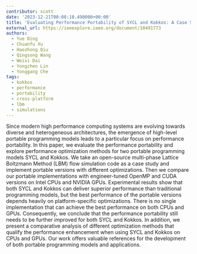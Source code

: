 ```yaml
---
contributor: scott
date: '2023-12-21T08:08:10.490000+00:00'
title: 'Evaluating Performance Portability of SYCL and Kokkos: A Case Study on LBM Simulations'
external_url: https://ieeexplore.ieee.org/document/10491773
authors:
  - Yue Ding
  - Chuanfu Xu
  - Haozhong Qiu
  - Qingsong Wang
  - Weixi Dai
  - Yongzhen Lin
  - Yonggang Che
tags:
  - kokkos
  - performance
  - portability
  - cross-platform
  - lbm
  - simulations
---
```


Since modern high performance computing systems are evolving towards diverse and heterogeneous architectures, the
emergence of high-level portable programming models leads to a particular focus on performance portability. In this
paper, we evaluate the performance portability and explore performance optimization methods for two portable programming
models SYCL and Kokkos. We take an open-source multi-phase Lattice Boltzmann Method (LBM) flow simulation code as a case
study and implement portable versions with different optimizations. Then we compare our portable implementations with
engineer-tuned OpenMP and CUDA versions on Intel CPUs and NVIDIA GPUs. Experimental results show that both SYCL and
Kokkos can deliver superior performance than traditional programming models, but the best performance of the portable
versions depends heavily on platform-specific optimizations. There is no single implementation that can achieve the best
performance on both CPUs and GPUs. Consequently, we conclude that the performance portability still needs to be further
improved for both SYCL and Kokkos. In addition, we present a comparative analysis of different optimization methods that
qualify the performance enhancement when using SYCL and Kokkos on CPUs and GPUs. Our work offers valuable references for
the development of both portable programming models and applications.
